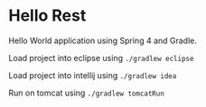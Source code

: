 Hello Rest
=================

Hello World application using Spring 4 and Gradle.

Load project into eclipse using `./gradlew eclipse`

Load project into intellij using `./gradlew idea`

Run on tomcat using `./gradlew tomcatRun`
